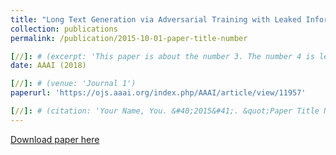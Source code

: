 ```yaml
---
title: "Long Text Generation via Adversarial Training with Leaked Information"
collection: publications
permalink: /publication/2015-10-01-paper-title-number

[//]: # (excerpt: 'This paper is about the number 3. The number 4 is left for future work.')
date: AAAI (2018)

[//]: # (venue: 'Journal 1')
paperurl: 'https://ojs.aaai.org/index.php/AAAI/article/view/11957'

[//]: # (citation: 'Your Name, You. &#40;2015&#41;. &quot;Paper Title Number 3.&quot; <i>Journal 1</i>. 1&#40;3&#41;.')
---
```


[//]: # (This paper is about the number 3. The number 4 is left for future work.)

[Download paper here](http://academicpages.github.io/files/paper3.pdf)

[//]: # (Recommended citation: Your Name, You. &#40;2015&#41;. "Paper Title Number 3." <i>Journal 1</i>. 1&#40;3&#41;.)